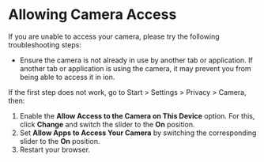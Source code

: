 # Allowing Camera Access

If you are unable to access your camera, please try the following troubleshooting steps:

* Ensure the camera is not already in use by another tab or application. If another tab or application is using the camera, it may prevent you from being able to access it in ion.

If the first step does not work, go to Start > Settings > Privacy > Camera, then:

1. Enable the **Allow Access to the Camera on This Device** option. For this, click **Change** and switch the slider to the **On** position.
2. Set **Allow Apps to Access Your Camera** by switching the corresponding slider to the **On** position.
3. Restart your browser.
